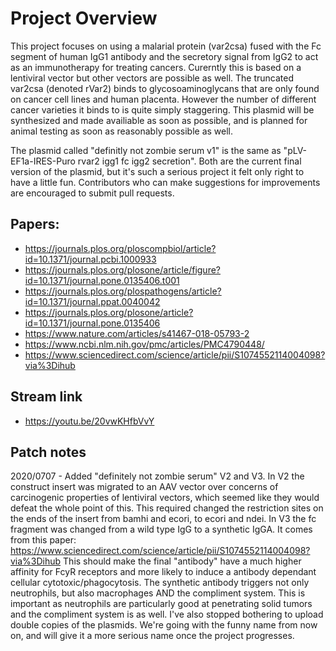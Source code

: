 # Project Overview
This project focuses on using a malarial protein (var2csa) fused with the Fc segment of human IgG1 antibody and the secretory signal from IgG2 to act as an immunotherapy for treating cancers. Curerntly this is based on a lentiviral vector but other vectors are possible as well. The truncated var2csa (denoted rVar2) binds to glycosoaminoglycans that are only found on cancer cell lines and human placenta. However the number of different cancer varieties it binds to is quite simply staggering. This plasmid will be synthesized and made availiable as soon as possible, and is planned for animal testing as soon as reasonably possible as well.

The plasmid called "definitly not zombie serum v1" is the same as "pLV-EF1a-IRES-Puro rvar2 igg1 fc igg2 secretion". Both are the current final version of the plasmid, but it's such a serious project it felt only right to have a little fun. Contributors who can make suggestions for improvements are encouraged to submit pull requests. 

## Papers:
- https://journals.plos.org/ploscompbiol/article?id=10.1371/journal.pcbi.1000933
- https://journals.plos.org/plosone/article/figure?id=10.1371/journal.pone.0135406.t001
- https://journals.plos.org/plospathogens/article?id=10.1371/journal.ppat.0040042
- https://journals.plos.org/plosone/article?id=10.1371/journal.pone.0135406
- https://www.nature.com/articles/s41467-018-05793-2
- https://www.ncbi.nlm.nih.gov/pmc/articles/PMC4790448/
- https://www.sciencedirect.com/science/article/pii/S1074552114004098?via%3Dihub

## Stream link
- https://youtu.be/20vwKHfbVvY

## Patch notes

2020/0707 - Added "definitely not zombie serum" V2 and V3. In V2 the construct insert was migrated to an AAV vector over concerns of carcinogenic properties of lentiviral vectors, which seemed like they would defeat the whole point of this. This required changed the restriction sites on the ends of the insert from bamhi and ecori, to ecori and ndei. In V3 the fc fragment was changed from a wild type IgG to a synthetic IgGA. It comes from this paper: https://www.sciencedirect.com/science/article/pii/S1074552114004098?via%3Dihub
This should make the final "antibody" have a much higher affinity for FcyR receptors and more likely to induce a antibody dependant cellular cytotoxic/phagocytosis. The synthetic antibody triggers not only neutrophils, but also macrophages AND the compliment system. This is important as neutrophils are particularly good at penetrating solid tumors and the compliment system is as well. I've also stopped bothering to upload double copies of the plasmids. We're going with the funny name from now on, and will give it a more serious name once the project progresses.  
